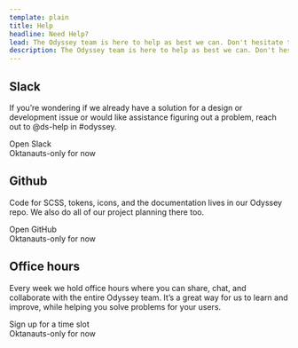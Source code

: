 ```yaml
---
template: plain
title: Help
headline: Need Help?
lead: The Odyssey team is here to help as best we can. Don't hesitate to reach out!
description: The Odyssey team is here to help as best we can. Don't hesitate to reach out!
---
```


<section class="overview__help">

<Description>

<!-- eslint-disable vue/no-v-html -->
<figure
  aria-hidden="true"
  class="help-icon"
  v-html="require(`!html-loader!../vuepress-theme-odyssey/public/images/icon-slack.svg`)"
></figure>
<!-- eslint-enable vue/no-v-html -->

## Slack

If you’re wondering if we already have a solution for a design or development issue or would like assistance figuring out a problem, reach out to @ds-help in #odyssey.

<div class="has-ods-tooltip">
  <a :href="$site.themeConfig.links.slack" target="_blank" aria-describedby="help-slack">Open Slack</a>
  <aside id="help-slack" class="ods-tooltip is-ods-tooltip-top" role="tooltip">
    Oktanauts-only for now
  </aside>
</div>

</Description>

<Description>

<!-- eslint-enable vue/no-v-html -->

<figure
  aria-hidden="true"
  class="help-icon"
  v-html="require(`!html-loader!../vuepress-theme-odyssey/public/images/icon-github.svg`)"
></figure>

<!-- eslint-disable vue/no-v-html -->

## Github

Code for SCSS, tokens, icons, and the documentation lives in our Odyssey repo. We also do all of our project planning there too.

<div class="has-ods-tooltip">
  <a :href="$site.themeConfig.links.github" target="_blank" aria-describedby="help-slack">Open GitHub</a>
  <aside id="help-slack" class="ods-tooltip is-ods-tooltip-top" role="tooltip">
    Oktanauts-only for now
  </aside>
</div>

</Description>

<Description>

## Office hours

Every week we hold office hours where you can share, chat, and collaborate with the entire Odyssey team. It’s a great way for us to learn and improve, while helping you solve problems for your users.

<div class="has-ods-tooltip">
  <a :href="$site.themeConfig.links.officeHours" target="_blank" aria-describedby="help-oh">Sign up for a time slot</a>
  <aside id="help-oh" class="ods-tooltip is-ods-tooltip-top" role="tooltip">
    Oktanauts-only for now
  </aside>
</div>

</Description>

</section>
